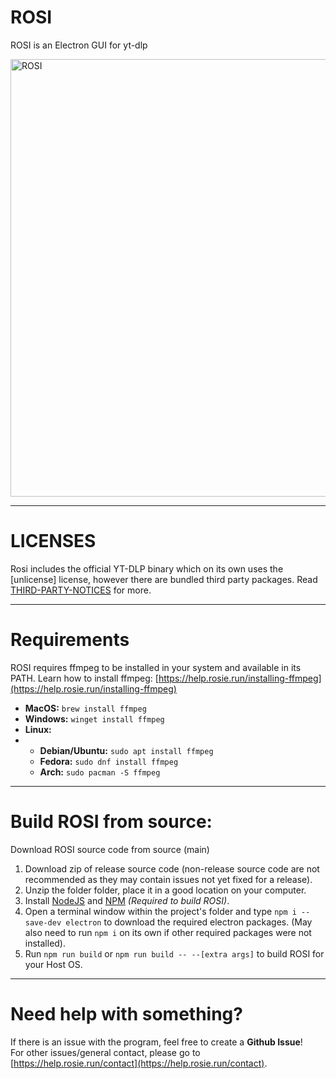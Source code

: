 # ROSI
ROSI is an Electron GUI for yt-dlp

<img width="700" alt="ROSI" src="https://github.com/user-attachments/assets/52694114-57a3-487e-837b-6bf5d4960ba3" />

___

# LICENSES

Rosi includes the official YT-DLP binary which on its own uses the [unlicense] license, however there are bundled third party packages. Read [THIRD-PARTY-NOTICES](THIRD-PARTY-NOTICES.md) for more.

___

# Requirements

ROSI requires ffmpeg to be installed in your system and available in its PATH.
Learn how to install ffmpeg: [https://help.rosie.run/installing-ffmpeg](https://help.rosie.run/installing-ffmpeg)

- **MacOS:** `brew install ffmpeg`
- **Windows:** `winget install ffmpeg`
- **Linux:** 
- - **Debian/Ubuntu:** `sudo apt install ffmpeg`
  - **Fedora:** `sudo dnf install ffmpeg`
  - **Arch:** `sudo pacman -S ffmpeg`

___

# Build ROSI from source:

Download ROSI source code from source (main)
1) Download zip of release source code (non-release source code are not recommended as they may contain issues not yet fixed for a release).
2) Unzip the folder folder, place it in a good location on your computer.
3) Install [NodeJS](https://nodejs.org/en/download) and [NPM](https://docs.npmjs.com/downloading-and-installing-node-js-and-npm) *(Required to build ROSI)*.
4) Open a terminal window within the project's folder and type `npm i --save-dev electron` to download the required electron packages. (May also need to run `npm i` on its own if other required packages were not installed).
5) Run `npm run build` or `npm run build -- --[extra args]` to build ROSI for your Host OS.

___

# Need help with something?

If there is an issue with the program, feel free to create a **Github Issue**!  
For other issues/general contact, please go to [https://help.rosie.run/contact](https://help.rosie.run/contact).
